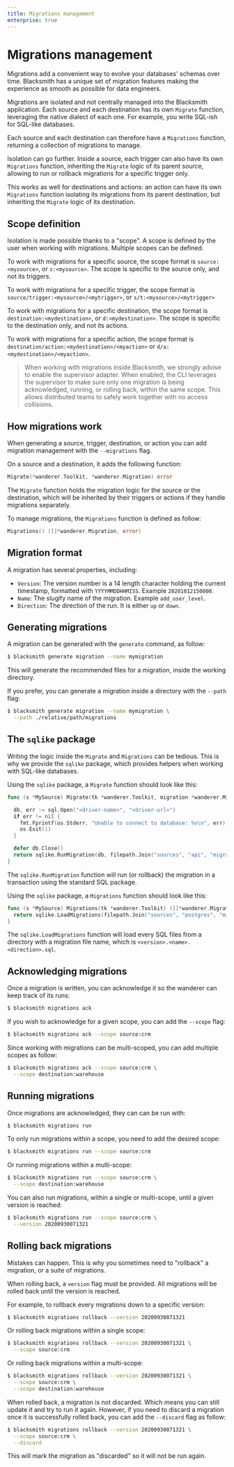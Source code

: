 ```yaml
---
title: Migrations management
enterprise: true
---
```


# Migrations management

Migrations add a convenient way to evolve your databases' schemas over time.
Blacksmith has a unique set of migration features making the experience as smooth
as possible for data engineers.

Migrations are isolated and not centrally managed into the Blacksmith application.
Each source and each destination has its own `Migrate` function, leveraging the
native dialect of each one. For example, you write SQL-ish for SQL-like databases.

Each source and each destination can therefore have a `Migrations` function,
returning a collection of migrations to manage.

Isolation can go further. Inside a source, each trigger can also have its own
`Migrations` function, inheriting the `Migrate` logic of its parent source,
allowing to run or rollback migrations for a specific trigger only.

This works as well for destinations and actions: an action can have its own
`Migrations` function isolating its migrations from its parent destination, but
inheriting the `Migrate` logic of its destination.

## Scope definition

Isolation is made possible thanks to a "scope". A scope is defined by the user
when working with migrations. Multiple scopes can be defined.

To work with migrations for a specific source, the scope format is
`source:<mysource>`, or `s:<mysource>`. The scope is specific to the source only,
and not its triggers.

To work with migrations for a specific trigger, the scope format is
`source/trigger:<mysource>/<mytrigger>`, or `s/t:<mysource>/<mytrigger>`

To work with migrations for a specific destination, the scope format is
`destination:<mydestination>`, or `d:<mydestination>`. The scope is specific to
the destination only, and not its actions.

To work with migrations for a specific action, the scope format is
`destination/action:<mydestination>/<myaction>` or `d/a:<mydestination>/<myaction>`.

> When working with migrations inside Blacksmith, we strongly advise to enable
  the supervisor adapter. When enabled, the CLI leverages the supervisor to make
  sure only one migration is being acknowledged, running, or rolling back, within
  the same scope. This allows distributed teams to safely work together with no
  access collisions.

## How migrations work

When generating a source, trigger, destination, or action you can add migration
management with the `--migrations` flag.

On a source and a destination, it adds the following function:
```go
Migrate(*wanderer.Toolkit, *wanderer.Migration) error

```

The `Migrate` function holds the migration logic for the source or the destination,
which will be inherited by their triggers or actions if they handle migrations
separately.

To manage migrations, the `Migrations` function is defined as follow:
```go
Migrations() ([]*wanderer.Migration, error)

```

## Migration format

A migration has several properties, including:
- `Version`: The version number is a 14 length character holding the current
  timestamp, formatted with `YYYYMMDDHHMISS`. Example `20201012150000`.
- `Name`: The slugify name of the migration. Example `add_user_level`.
- `Direction`: The direction of the run. It is either `up` or `down`.

## Generating migrations

A migration can be generated with the `generate` command, as follow:
```bash
$ blacksmith generate migration --name mymigration

```

This will generate the recommended files for a migration, inside the working
directory.

If you prefer, you can generate a migration inside a directory with the `--path` flag:
```bash
$ blacksmith generate migration --name mymigration \
  --path ./relative/path/migrations

```

## The `sqlike` package

Writing the logic inside the `Migrate` and `Migrations` can be tedious. This is
why we provide the `sqlike` package, which provides helpers when working with
SQL-like databases.

Using the `sqlike` package, a `Migrate` function should look like this:
```go
func (s *MySource) Migrate(tk *wanderer.Toolkit, migration *wanderer.Migration) error {

  db, err := sql.Open("<driver-name>", "<driver-url>")
  if err != nil {
    fmt.Fprintf(os.Stderr, "Unable to connect to database: %v\n", err)
    os.Exit(1)
  }

  defer db.Close()
  return sqlike.RunMigration(db, filepath.Join("sources", "api", "migrations"), migration)
}

```

The `sqlike.RunMigration` function will run (or rollback) the migration in a
transaction using the standard SQL package.


Using the `sqlike` package, a `Migrations` function should look like this:
```go
func (s *MySource) Migrations(tk *wanderer.Toolkit) ([]*wanderer.Migration, error) {
  return sqlike.LoadMigrations(filepath.Join("sources", "postgres", "migrations"))
}

```

The `sqlike.LoadMigrations` function will load every SQL files from a directory
with a migration file name, which is `<version>.<name>.<direction>.sql`.

## Acknowledging migrations

Once a migration is written, you can acknowledge it so the wanderer can keep
track of its runs:
```bash
$ blacksmith migrations ack

```

If you wish to acknowledge for a given scope, you can add the `--scope` flag:
```bash
$ blacksmith migrations ack --scope source:crm

```

Since working with migrations can be multi-scoped, you can add multiple scopes
as follow:
```bash
$ blacksmith migrations ack --scope source:crm \
  --scope destination:warehouse

```

## Running migrations

Once migrations are acknowledged, they can can be run with:
```bash
$ blacksmith migrations run

```

To only run migrations within a scope, you need to add the desired scope:
```bash
$ blacksmith migrations run --scope source:crm

```

Or running migrations within a multi-scope:
```bash
$ blacksmith migrations run --scope source:crm \
  --scope destination:warehouse

```

You can also run migrations, within a single or multi-scope, until a given version
is reached:
```bash
$ blacksmith migrations run --scope source:crm \
  --version 20200930071321

```

## Rolling back migrations

Mistakes can happen. This is why you sometimes need to "rollback" a migration, or
a suite of migrations.

When rolling back, a `version` flag must be provided. All migrations will be
rolled back until the version is reached.

For example, to rollback every migrations down to a specific version:
```bash
$ blacksmith migrations rollback --version 20200930071321

```

Or rolling back migrations within a single scope:
```bash
$ blacksmith migrations rollback --version 20200930071321 \
  --scope source:crm

```

Or rolling back migrations within a multi-scope:
```bash
$ blacksmith migrations rollback --version 20200930071321 \
  --scope source:crm \
  --scope destination:warehouse

```

When rolled back, a migration is not discarded. Which means you can still update
it and try to run it again. However, if you need to discard a migration once it
is successfully rolled back, you can add the `--discard` flag as follow:
```bash
$ blacksmith migrations rollback --version 20200930071321 \
  --scope source:crm \
  --discard

```

This will mark the migration as "discarded" so it will not be run again.
